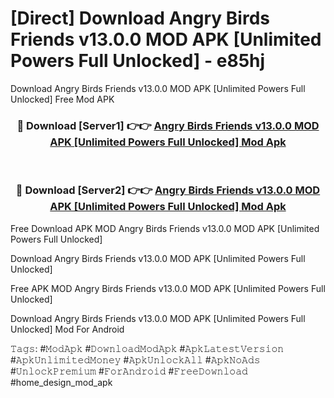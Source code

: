 # [Direct] Download Angry Birds Friends v13.0.0 MOD APK [Unlimited Powers Full Unlocked] - e85hj
Download Angry Birds Friends v13.0.0 MOD APK [Unlimited Powers Full Unlocked] Free Mod APK

<div align="center">
<h3>🔴 Download [Server1] 👉👉 <a href="https://apk-comot.site?title=Angry_Birds_Friends_v13.0.0_MOD_APK_[Unlimited_Powers_Full_Unlocked]">Angry Birds Friends v13.0.0 MOD APK [Unlimited Powers Full Unlocked] Mod Apk</a></h3><br>

<h3>🔴 Download [Server2] 👉👉 <a href="https://apk-comot.site?title=Angry_Birds_Friends_v13.0.0_MOD_APK_[Unlimited_Powers_Full_Unlocked]">Angry Birds Friends v13.0.0 MOD APK [Unlimited Powers Full Unlocked] Mod Apk</a></h3>
</div>


Free Download APK MOD Angry Birds Friends v13.0.0 MOD APK [Unlimited Powers Full Unlocked]

Download Angry Birds Friends v13.0.0 MOD APK [Unlimited Powers Full Unlocked] 

Free APK MOD Angry Birds Friends v13.0.0 MOD APK [Unlimited Powers Full Unlocked] 

Download Angry Birds Friends v13.0.0 MOD APK [Unlimited Powers Full Unlocked] Mod For Android

𝚃𝚊𝚐𝚜: #𝙼𝚘𝚍𝙰𝚙𝚔 #𝙳𝚘𝚠𝚗𝚕𝚘𝚊𝚍𝙼𝚘𝚍𝙰𝚙𝚔 #𝙰𝚙𝚔𝙻𝚊𝚝𝚎𝚜𝚝𝚅𝚎𝚛𝚜𝚒𝚘𝚗 #𝙰𝚙𝚔𝚄𝚗𝚕𝚒𝚖𝚒𝚝𝚎𝚍𝙼𝚘𝚗𝚎𝚢 #𝙰𝚙𝚔𝚄𝚗𝚕𝚘𝚌𝚔𝙰𝚕𝚕 #𝙰𝚙𝚔𝙽𝚘𝙰𝚍𝚜 #𝚄𝚗𝚕𝚘𝚌𝚔𝙿𝚛𝚎𝚖𝚒𝚞𝚖 #𝙵𝚘𝚛𝙰𝚗𝚍𝚛𝚘𝚒𝚍 #𝙵𝚛𝚎𝚎𝙳𝚘𝚠𝚗𝚕𝚘𝚊𝚍 #home_design_mod_apk